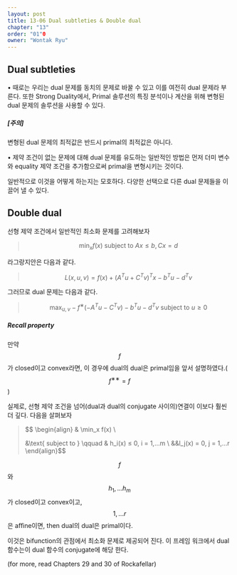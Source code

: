 ```yaml
---
layout: post
title: 13-06 Dual subtleties & Double dual
chapter: "13"
order: "01"0   
owner: "Wontak Ryu"
---
```


## Dual subtleties
• 때로는 우리는 dual 문제를 동치의 문제로 바꿀 수 있고 이를 여전히 dual 문제라 부른다. 또한 Strong Duality에서, Primal 솔루션의 특징 분석이나 계산을 위해 변형된 dual 문제의 솔루션을 사용할 수 있다.

##### [주의]
변형된 dual 문제의 최적값은 반드시 primal의 최적값은 아니다.


• 제약 조건이 없는 문제에 대해 dual 문제를 유도하는 일반적인 방법은 먼저 더미 변수와 equality 제약 조건을 추가함으로써 primal을 변형시키는 것이다.

일반적으로 이것을 어떻게 하는지는 모호하다. 다양한 선택으로 다른 dual 문제들을 이끌어 낼 수 있다.


## Double dual
선형 제약 조건에서 일반적인 최소화 문제를 고려해보자

> $$ \min_x f(x) \text{ subject to } Ax ≤ b, Cx = d$$

라그랑지안은 다음과 같다.
> $$L(x,u,v) = f(x) + (A^Tu + C^Tv)^Tx−b^Tu−d^Tv$$

그러므로 dual 문제는 다음과 같다.

> $$ \max_{u,v} −f^∗(−A^Tu−C^Tv)−b^Tu−d^Tv \text{ subject to } u ≥ 0 $$

##### Recall property
만약 $$f$$가 closed이고 convex라면, 이 경우에 dual의 dual은 primal임을 앞서 설명하였다.($$f^{∗∗} = f$$)

실제로, 선형 제약 조건을 넘어(dual과 dual의 conjugate 사이의)연결이 이보다 훨씬 더 깊다.
다음을 살펴보자

> $$ 
>\begin{align}
> & \min_x f(x) \\
> 
> &\text{ subject to } \qquad & h_i(x) ≤ 0, i = 1,...m \\
> &&l_j(x) = 0, j = 1,...r
> \end{align}$$


$$f$$와 $$h_1,...h_m$$가 closed이고 convex이고, $$1,...r$$ 은 aﬃne이면, then dual의 dual은 primal이다.

이것은 bifunction의 관점에서 최소화 문제로 제공되어 진다.
이 프레임 워크에서 dual 함수는이 dual 함수의 conjugate에 해당 한다.

(for more, read Chapters 29 and 30 of Rockafellar)
